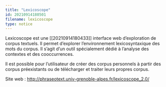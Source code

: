 ```yaml
---
title: "Lexicoscope"
id: 20210914180501
filename: lexicoscope
type: notice
---
```


Lexicoscope est une [[20210914180433]] interface web d’exploration de corpus textuels. Il permet d’explorer l’environnement lexicosyntaxique des mots du corpus. Il s’agit d’un outil spécialement dédié à l’analyse des contextes et des cooccurrences.

Il est possible pour l’utilisateur de créer des corpus personnels à partir des corpus préexistants ou de télécharger et traiter leurs propres corpus.

Site web : <http://phraseotext.univ-grenoble-alpes.fr/lexicoscope_2.0/>

